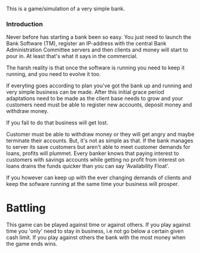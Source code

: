 This is a game/simulation of a very simple bank.

### Introduction

Never before has starting a bank been so easy. You just need to launch the Bank Software (TM), register an IP-address with the central Bank Administration Committee servers and then clients and money will start to pour in. At least that's what it says in the commercial.

The harsh reality is that once the software is running you need to keep it running, and you need to evolve it too.

If everyting goes according to plan you've got the bank up and running and very simple business can be made. After this initial grace period adaptations need to be made as the client base needs to grow and your customers need must be able to register new accounts, deposit money and withdraw money. 

If you fail to do that business will get lost. 

Customer must be able to withdraw money or they will get angry and maybe terminate their accounts. But, it's not as simple as that. If the bank manages to server its save customers but aren't able to meet customer demands for loans, profits will plummet. Every banker knows that paying interest to customers with savings accounts while getting no profit from interest on loans drains the funds quicker than you can say 'Availability Float'.

If you however can keep up with the ever changing demands of clients and keep the sofware running at the same time your business will prosper.


# Battling

This game can be played against time or against others. If you play against time you 'only' need to stay in business, i.e not go below a certain given cash limit. If you play against others the bank with the most money when the game ends wins.